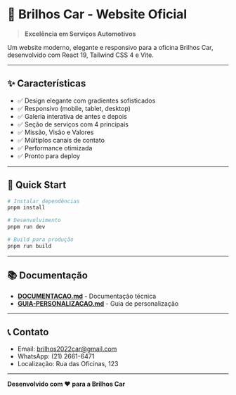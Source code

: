 # 🚗 Brilhos Car - Website Oficial

> **Excelência em Serviços Automotivos**

Um website moderno, elegante e responsivo para a oficina Brilhos Car, desenvolvido com React 19, Tailwind CSS 4 e Vite.

---

## ✨ Características

- ✅ Design elegante com gradientes sofisticados
- ✅ Responsivo (mobile, tablet, desktop)
- ✅ Galeria interativa de antes e depois
- ✅ Seção de serviços com 4 principais
- ✅ Missão, Visão e Valores
- ✅ Múltiplos canais de contato
- ✅ Performance otimizada
- ✅ Pronto para deploy

---

## 🚀 Quick Start

```bash
# Instalar dependências
pnpm install

# Desenvolvimento
pnpm run dev

# Build para produção
pnpm run build
```

---

## 📚 Documentação

- **[DOCUMENTACAO.md](./DOCUMENTACAO.md)** - Documentação técnica
- **[GUIA-PERSONALIZACAO.md](./GUIA-PERSONALIZACAO.md)** - Guia de personalização

---

## 📞 Contato

- Email: brilhos2022car@gmail.com
- WhatsApp: (21) 2661-6471
- Localização: Rua das Oficinas, 123

---

**Desenvolvido com ❤️ para a Brilhos Car**

